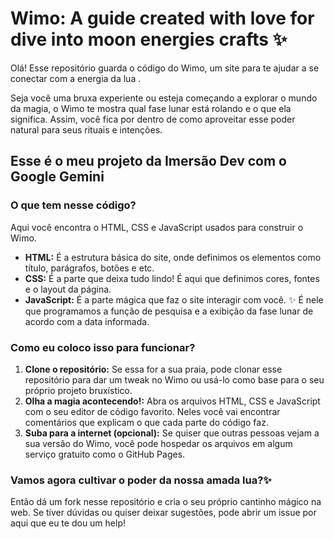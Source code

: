 # Wimo: A guide created with love for dive into moon energies crafts ✨

Olá!  Esse repositório guarda o código do Wimo, um site para te ajudar a se conectar com a energia da lua . 

Seja você uma bruxa experiente ou esteja começando a explorar o mundo da magia, o Wimo te mostra qual fase lunar está rolando e o que ela significa. Assim, você fica por dentro de como aproveitar esse poder natural para seus rituais e intenções. 

## Esse é o meu projeto da Imersão Dev com o Google Gemini 

### O que tem nesse código? 

Aqui você encontra o HTML, CSS e JavaScript usados para construir o Wimo. 

* **HTML:** É a estrutura básica do site, onde definimos os elementos como título, parágrafos, botões e etc.
* **CSS:** É a parte que deixa tudo lindo!  É aqui que definimos cores, fontes e o layout da página.
* **JavaScript:** É a parte mágica que faz o site interagir com você. ✨ É nele que programamos a função de pesquisa e a exibição da fase lunar de acordo com a data informada.


### Como eu coloco isso para funcionar?

1. **Clone o repositório:** Se essa for a sua praia, pode clonar esse repositório para dar um tweak no Wimo ou usá-lo como base para o seu próprio projeto bruxístico.
2. **Olha a magia acontecendo!:** Abra os arquivos HTML, CSS e JavaScript com o seu editor de código favorito. Neles você vai encontrar comentários que explicam o que cada parte do código faz.
3. **Suba para a internet (opcional):** Se quiser que outras pessoas vejam a sua versão do Wimo, você pode hospedar os arquivos em algum serviço gratuito como o GitHub Pages.


### Vamos agora cultivar o poder da nossa amada lua?✨

Então dá um fork nesse repositório e cria o seu próprio cantinho mágico na web. Se tiver dúvidas ou quiser deixar sugestões, pode abrir um issue por aqui que eu te dou um help!
